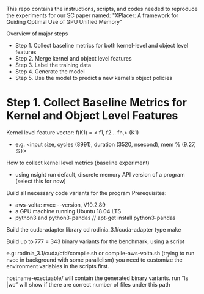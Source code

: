 This repo contains the instructions, scripts, and codes needed to reproduce the
experiments for our SC paper named:
"XPlacer: A framework for Guiding Optimal Use of GPU Unified Memory"

Overview of major steps
* Step 1. Collect baseline metrics for both kernel-level and object level features
* Step 2. Merge kernel and object level features
* Step 3. Label the training data
* Step 4. Generate the model
* Step 5. Use the model to predict a new kernel’s object policies	

# Step 1. Collect Baseline Metrics for Kernel and Object Level Features

Kernel level feature vector: f(K1) = < f1, f2… fn,> (K1)  
* e.g.  <input size, cycles (8991), duration (3520, nsecond), mem % (9.27, %)>

How to collect kernel level metrics (baseline experiment)
* using nsight run default, discrete memory API version of a program  (select this for now)

Build all necessary code variants for the program
Prerequisites: 
* aws-volta: nvcc --version, V10.2.89
* a GPU machine running Ubuntu 18.04 LTS
* python3 and python3-pandas  // apt-get install python3-pandas

Build the cuda-adapter library 
cd rodinia_3.1/cuda-adapter 
type make 

Build up to 7*7*7 = 343 binary variants for the benchmark, using a script 

e.g: rodinia_3.1/cuda/cfd/compile.sh or compile-aws-volta.sh (trying to run nvcc in background with some parallelism) 
you need to customize the environment variables in the scripts first.

hostname-exectuable/ will contain the generated binary variants. run “ls |wc” will show if there are correct number of files under this path


